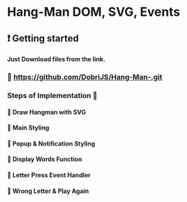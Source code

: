# Hang-Man DOM, SVG, Events
## :heavy_exclamation_mark: Getting started
#### Just Download files from the link. 
### :link: https://github.com/DobriJS/Hang-Man-.git

### Steps of Implementation :triangular_flag_on_post:
#### :small_orange_diamond: Draw Hangman with SVG
#### :small_orange_diamond: Main Styling
#### :small_orange_diamond: Popup & Notification Styling
#### :small_orange_diamond: Display Words Function
#### :small_orange_diamond: Letter Press Event Handler
#### :small_orange_diamond: Wrong Letter & Play Again


